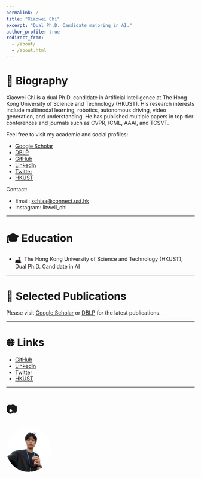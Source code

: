 ```yaml
---
permalink: /
title: "Xiaowei Chi"
excerpt: "Dual Ph.D. Candidate majoring in AI."
author_profile: true
redirect_from: 
  - /about/
  - /about.html
---
```


# 👤 Biography
Xiaowei Chi is a dual Ph.D. candidate in Artificial Intelligence at The Hong Kong University of Science and Technology (HKUST). His research interests include multimodal learning, robotics, autonomous driving, video generation, and understanding. He has published multiple papers in top-tier conferences and journals such as CVPR, ICML, AAAI, and TCSVT.

Feel free to visit my academic and social profiles:
- <a href="https://scholar.google.com/citations?user=Vl1X_-sAAAAJ" target="_blank">Google Scholar</a>
- <a href="https://dblp.org/pid/293/7984" target="_blank">DBLP</a>
- <a href="https://github.com/litwellchi" target="_blank">GitHub</a>
- <a href="https://www.linkedin.com/in/litwellchi" target="_blank">LinkedIn</a>
- <a href="https://twitter.com/chitark1" target="_blank">Twitter</a>
- <a href="https://hkust.edu.hk/" target="_blank">HKUST</a>

Contact:
- Email: xchiaa@connect.ust.hk
- Instagram: litwell_chi

---

# 🎓 Education
- <img src="images/icon.png" style="width: 20px;height: auto;display: inline-block;vertical-align: middle"> The Hong Kong University of Science and Technology (HKUST), Dual Ph.D. Candidate in AI

---

# 📝 Selected Publications
Please visit <a href="https://scholar.google.com/citations?user=Vl1X_-sAAAAJ" target="_blank">Google Scholar</a> or <a href="https://dblp.org/pid/293/7984" target="_blank">DBLP</a> for the latest publications.

---

# 🌐 Links
- <a href="https://github.com/litwellchi" target="_blank">GitHub</a>
- <a href="https://www.linkedin.com/in/litwellchi" target="_blank">LinkedIn</a>
- <a href="https://twitter.com/chitark1" target="_blank">Twitter</a>
- <a href="https://hkust.edu.hk/" target="_blank">HKUST</a>

---

# 📷
<img src="images/icon.png" alt="avatar" style="width:120px;border-radius:50%">

